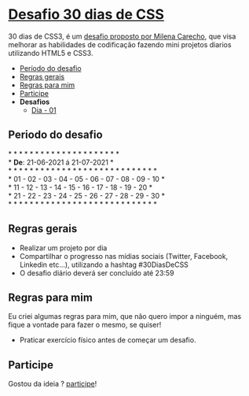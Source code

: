 # [Desafio 30 dias de CSS](https://github.com/MilenaCarecho/30diasDeCSS) 

30 dias de CSS3, é um [desafio proposto por Milena Carecho](https://github.com/MilenaCarecho/30diasDeCSS), que visa melhorar as habilidades de codificação fazendo mini projetos diarios utilizando HTML5 e CSS3.

- [Período do desafio](#periodo-do-desafio)
- [Regras gerais](#regras-gerais)
- [Regras para mim](#regras-para-mim)
- [Participe](#participe)
- **Desafios**
  - [Dia - 01](dia-01)

## Periodo do desafio

\* * * * * * * * * * * * * * * * * * * * *<br>
\* **De**: 21-06-2021 á 21-07-2021 * <br> * *
\* * * * * * * * * * * * * * * * * * * * * * * * * *<br>
\* 01 - 02 - 03 - 04 - 05 - 06 - 07 - 08 - 09 - 10 *      
\* 11 - 12 - 13 - 14 - 15 - 16 - 17 - 18 - 19 - 20 *      
\* 21 - 22 - 23 - 24 - 25 - 26 - 27 - 28 - 29 - 30 *     
\* * * * * * * * * * * * * * * * * * * * * * * * * * * *

## Regras gerais

- Realizar um projeto por dia
- Compartilhar o progresso nas mídias sociais (Twitter, Facebook, Linkedin etc...), utilizando a hashtag #30DiasDeCSS
- O desafio diário deverá ser concluído até 23:59

## Regras para mim

Eu criei algumas regras para mim, que não quero impor a ninguém, mas fique a vontade para fazer o mesmo, se quiser!

- Praticar exercício físico antes de começar um desafio.

## Participe

Gostou da ideia ? [participe](https://github.com/MilenaCarecho/30diasDeCSS/issues/1)!